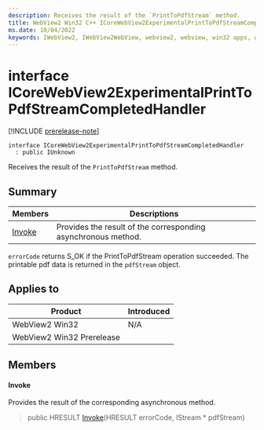 ```yaml
---
description: Receives the result of the `PrintToPdfStream` method.
title: WebView2 Win32 C++ ICoreWebView2ExperimentalPrintToPdfStreamCompletedHandler
ms.date: 10/04/2022
keywords: IWebView2, IWebView2WebView, webview2, webview, win32 apps, win32, edge, ICoreWebView2, ICoreWebView2Controller, browser control, edge html, ICoreWebView2ExperimentalPrintToPdfStreamCompletedHandler
---
```


# interface ICoreWebView2ExperimentalPrintToPdfStreamCompletedHandler

[!INCLUDE [prerelease-note](../includes/prerelease-note.md)]

```
interface ICoreWebView2ExperimentalPrintToPdfStreamCompletedHandler
  : public IUnknown
```

Receives the result of the `PrintToPdfStream` method.

## Summary

 Members                        | Descriptions
--------------------------------|---------------------------------------------
[Invoke](#invoke) | Provides the result of the corresponding asynchronous method.

`errorCode` returns S_OK if the PrintToPdfStream operation succeeded. The printable pdf data is returned in the `pdfStream` object.

## Applies to

Product                         | Introduced
--------------------------------|---------------------------------------------
WebView2 Win32            |    N/A
WebView2 Win32 Prerelease |    

## Members

#### Invoke

Provides the result of the corresponding asynchronous method.

> public HRESULT [Invoke](#invoke)(HRESULT errorCode, IStream * pdfStream)

